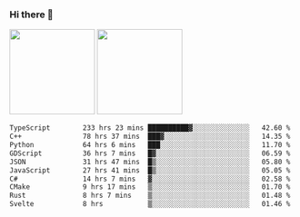 ### Hi there 👋

<img height="150em" src="https://github-readme-stats.vercel.app/api?username=EddieDover&count_private=true&include_all_commits=true&show_icons=true&theme=dracula&hide_border=false&rank_icon=percentile"/>
<img height="150em" src="https://github-readme-stats.vercel.app/api/top-langs/?username=EddieDover&theme=dracula&hide_border=false&&layout=compact&langs_count=20" />

<!--START_SECTION:waka-->

```txt
TypeScript        233 hrs 23 mins ██████████▓░░░░░░░░░░░░░░   42.60 %
C++               78 hrs 37 mins  ███▓░░░░░░░░░░░░░░░░░░░░░   14.35 %
Python            64 hrs 6 mins   ███░░░░░░░░░░░░░░░░░░░░░░   11.70 %
GDScript          36 hrs 7 mins   █▓░░░░░░░░░░░░░░░░░░░░░░░   06.59 %
JSON              31 hrs 47 mins  █▒░░░░░░░░░░░░░░░░░░░░░░░   05.80 %
JavaScript        27 hrs 41 mins  █▒░░░░░░░░░░░░░░░░░░░░░░░   05.05 %
C#                14 hrs 7 mins   ▓░░░░░░░░░░░░░░░░░░░░░░░░   02.58 %
CMake             9 hrs 17 mins   ▒░░░░░░░░░░░░░░░░░░░░░░░░   01.70 %
Rust              8 hrs 7 mins    ▒░░░░░░░░░░░░░░░░░░░░░░░░   01.48 %
Svelte            8 hrs           ▒░░░░░░░░░░░░░░░░░░░░░░░░   01.46 %
```

<!--END_SECTION:waka-->

<!--
**EddieDover/EddieDover** is a ✨ _special_ ✨ repository because its `README.md` (this file) appears on your GitHub profile.

Here are some ideas to get you started:

- 🔭 I’m currently working on ...
- 🌱 I’m currently learning ...
- 👯 I’m looking to collaborate on ...
- 🤔 I’m looking for help with ...
- 💬 Ask me about ...
- 📫 How to reach me: ...
- 😄 Pronouns: ...
- ⚡ Fun fact: ...
-->
<a rel="me" href="https://techhub.social/@EddieDover"></a>
